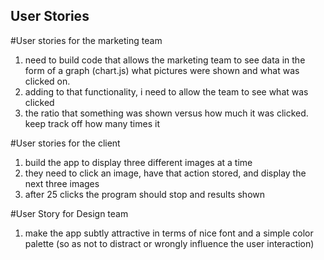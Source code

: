 ## User Stories

#User stories for the marketing team

1. need to build code that allows the marketing team to see data in the form of a graph (chart.js) what pictures were shown and what was clicked on.
2. adding to that functionality, i need to allow the team to see what was clicked
3. the ratio that something was shown versus how much it was clicked. keep track off how many times it

#User stories for the client

1. build the app to display three different images at a time
2. they need to click an image, have that action stored, and display the next three images
3. after 25 clicks the program should stop and results shown

#User Story for Design team

1. make the app subtly attractive in terms of nice font and a simple color palette (so as not to distract or wrongly influence the user interaction)

